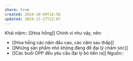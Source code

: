 ```yaml
---
share: true
created: 2024-10-09T16:50
updated: 2024-11-17T22:07
---
```

Khái niệm:: [[Hoa hồng]]
Chính vì như vậy, nên:
- [[Hoa hồng các năm đầu cao, các năm sau thấp]]
- [[Những sản phẩm nhỏ không đáng để đại lý chăm sóc]]
- [[Các buổi OPP đều yêu cầu đại lý bỏ tiền ra]]
Nguồn:: 